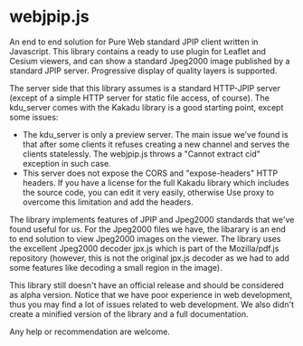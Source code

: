 # webjpip.js
An end to end solution for Pure Web standard JPIP client written in Javascript.
This library contains a ready to use plugin for Leaflet and Cesium viewers, and can show a standard Jpeg2000 image published by a standard JPIP server. Progressive display of quality layers is supported.

The server side that this library assumes is a standard HTTP-JPIP server (except of a simple HTTP server for static file access, of course). The kdu_server comes with the Kakadu library is a good starting point, except some issues:
- The kdu_server is only a preview server. The main issue we've found is that after some clients it refuses creating a new channel and serves the clients statelessly. The webjpip.js throws a "Cannot extract cid" exception in such case.
- This server does not expose the CORS and "expose-headers" HTTP headers. If you have a license for the full Kakadu library which includes the source code, you can edit it very easily, otherwise Use proxy to overcome this limitation and add the headers.

The library implements features of JPIP and Jpeg2000 standards that we've found useful for us. For the Jpeg2000 files we have, the libarary is an end to end solution to view Jpeg2000 images on the viewer. The library uses the excellent Jpeg2000 decoder jpx.js which is part of the Mozilla/pdf.js repository (however, this is not the original jpx.js decoder as we had to add some features like decoding a small region in the image).

This library still doesn't have an official release and should be considered as alpha version. Notice that we have poor experience in web development, thus you may find a lot of issues related to web development. We also didn't create a minified version of the library and a full documentation.

Any help or recommendation are welcome.

